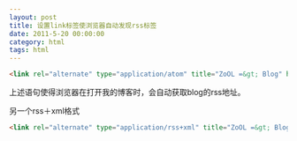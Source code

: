 ```yaml
---
layout: post
title: 设置link标签使浏览器自动发现rss标签
date: 2011-5-20 00:00:00
category: html
tags: html
---
```


```html
<link rel="alternate" type="application/atom" title="ZoOL =&gt; Blog" href="http://zool.me/atom.xml" /> 
```

上述语句使得浏览器在打开我的博客时，会自动获取blog的rss地址。

另一个rss＋xml格式

```html
<link rel="alternate" type="application/rss+xml" title="ZoOL =&gt; Blog" href="http://blog.zool.it/feed.rss" /
```

